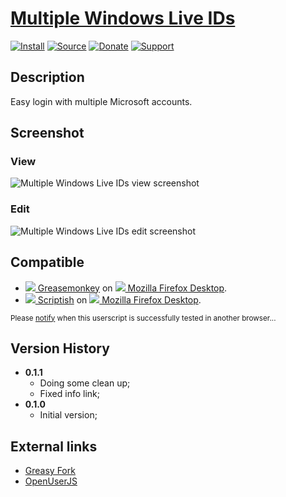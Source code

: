 # [Multiple Windows Live IDs](https://github.com/jerone/UserScripts/tree/master/Multiple_Windows_Live_IDs)

[![Install](https://raw.github.com/jerone/UserScripts/master/_resources/Install-button.png)](https://github.com/jerone/UserScripts/raw/master/Multiple_Windows_Live_IDs/Multiple_Windows_Live_IDs.user.js)
[![Source](https://raw.github.com/jerone/UserScripts/master/_resources/Source-button.png)](https://github.com/jerone/UserScripts/blob/master/Multiple_Windows_Live_IDs/Multiple_Windows_Live_IDs.user.js)
[![Donate](https://raw.github.com/jerone/UserScripts/master/_resources/Donate-button.png)](https://www.paypal.com/cgi-bin/webscr?cmd=_s-xclick&hosted_button_id=VCYMHWQ7ZMBKW)
[![Support](https://raw.github.com/jerone/UserScripts/master/_resources/Support-button.png)](https://github.com/jerone/UserScripts/issues)


## Description

Easy login with multiple Microsoft accounts.


## Screenshot

### View
![Multiple Windows Live IDs view screenshot](https://github.com/jerone/UserScripts/raw/master/Multiple_Windows_Live_IDs/screenshot_view_v1.jpg)
### Edit
![Multiple Windows Live IDs edit screenshot](https://github.com/jerone/UserScripts/raw/master/Multiple_Windows_Live_IDs/screenshot_edit_v1.jpg)


## Compatible

* [![](https://raw.github.com/jerone/UserScripts/master/_resources/Greasemonkey.png) Greasemonkey](https://addons.mozilla.org/firefox/addon/greasemonkey/) on [![](https://raw.github.com/jerone/UserScripts/master/_resources/Firefox.png) Mozilla Firefox Desktop](http://www.mozilla.org/en-US/firefox/fx/#desktop).
* [![](https://raw.github.com/jerone/UserScripts/master/_resources/Scriptish.png) Scriptish](https://addons.mozilla.org/firefox/addon/scriptish/) on [![](https://raw.github.com/jerone/UserScripts/master/_resources/Firefox.png) Mozilla Firefox Desktop](http://www.mozilla.org/en-US/firefox/fx/#desktop).

<sub>Please [notify](https://github.com/jerone/UserScripts/issues/new?title=Userscript%20%3Cname%3E%20%28%3Cversion%3E%29%20also%20works%20in%20%3Cbrowser%3E%20on%20%3Cdesktop/device%3E) when this userscript is successfully tested in another browser...</sub>


## Version History

* **0.1.1**
    * Doing some clean up;
    * Fixed info link;
* **0.1.0**
    * Initial version;


## External links

* [Greasy Fork](https://greasyfork.org/en/scripts/6277-multiple-windows-live-ids)
* [OpenUserJS](https://openuserjs.org/scripts/jerone/Multiple_Windows_Live_IDs)
